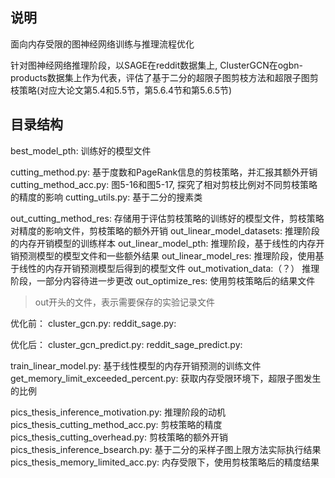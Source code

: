 ## 说明

面向内存受限的图神经网络训练与推理流程优化

针对图神经网络推理阶段，以SAGE在reddit数据集上, ClusterGCN在ogbn-products数据集上作为代表，评估了基于二分的超限子图剪枝方法和超限子图剪枝策略(对应大论文第5.4和5.5节，第5.6.4节和第5.6.5节)

## 目录结构

best_model_pth: 训练好的模型文件

cutting_method.py: 基于度数和PageRank信息的剪枝策略，并汇报其额外开销
cutting_method_acc.py: 图5-16和图5-17, 探究了相对剪枝比例对不同剪枝策略的精度的影响
cutting_utils.py: 基于二分的搜素类


out_cutting_method_res: 存储用于评估剪枝策略的训练好的模型文件，剪枝策略对精度的影响文件，剪枝策略的额外开销
out_linear_model_datasets: 推理阶段的内存开销模型的训练样本
out_linear_model_pth: 推理阶段，基于线性的内存开销预测模型的模型文件和一些额外结果
out_linear_model_res: 推理阶段，使用基于线性的内存开销预测模型后得到的模型文件
out_motivation_data:（？） 推理阶段，一部分内容待进一步更改 
out_optimize_res: 使用剪枝策略后的结果文件
> out开头的文件，表示需要保存的实验记录文件


优化前：
cluster_gcn.py:
reddit_sage.py: 


优化后：
cluster_gcn_predict.py:
reddit_sage_predict.py: 


train_linear_model.py: 基于线性模型的内存开销预测的训练文件
get_memory_limit_exceeded_percent.py: 获取内存受限环境下，超限子图发生的比例

pics_thesis_inference_motivation.py: 推理阶段的动机
pics_thesis_cutting_method_acc.py: 剪枝策略的精度
pics_thesis_cutting_overhead.py: 剪枝策略的额外开销
pics_thesis_inference_bsearch.py: 基于二分的采样子图上限方法实际执行结果
pics_thesis_memory_limited_acc.py: 内存受限下，使用剪枝策略后的精度结果

